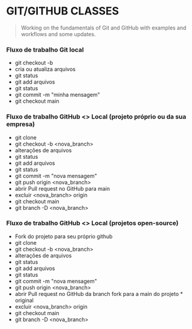 # GIT/GITHUB CLASSES

> Working on the fundamentals of Git and GitHub with examples and workflows and some updates.

### Fluxo de trabalho Git local
* git checkout -b
* cria ou atualiza arquivos
* git status
* git add arquivos
* git status
* git commit -m "minha mensagem"
* git checkout main

### Fluxo de trabalho GitHub <> Local (projeto próprio ou da sua empresa)
* git clone
* git checkout -b <nova_branch>
* alterações de arquivos
* git status
* git add arquivos
* git status
* git commit -m "nova mensagem"
* git push origin <nova_branch>
* abrir Pull request no GitHub para main
* excluir <nova_branch> origin
* git checkout main
* git branch -D <nova_branch>

### Fluxo de trabalho GitHub <> Local (projetos open-source)
* Fork do projeto para seu próprio github
* git clone
* git checkout -b <nova_branch>
* alterações de arquivos
* git status
* git add arquivos
* git status
* git commit -m "nova mensagem"
* git push origin <nova_branch>
* abrir Pull request no GitHub da branch fork para a main do projeto * original
* excluir <nova_branch> origin
* git checkout main
* git branch -D <nova_branch>
